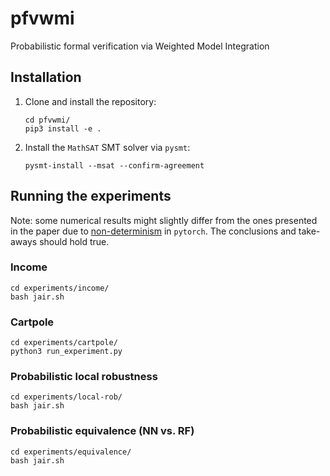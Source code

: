 # pfvwmi
Probabilistic formal verification via Weighted Model Integration

## Installation

1. Clone and install the repository:
   ```
   cd pfvwmi/
   pip3 install -e .
   ```

2. Install the `MathSAT` SMT solver via `pysmt`:
   ```
   pysmt-install --msat --confirm-agreement
   ```

## Running the experiments

Note: some numerical results might slightly differ from the ones presented in
the paper due to [non-determinism](https://docs.pytorch.org/docs/stable/notes/randomness.html)
in `pytorch`. The conclusions and take-aways should hold true.

### Income

   ```
   cd experiments/income/
   bash jair.sh
   ```

### Cartpole

   ```
   cd experiments/cartpole/
   python3 run_experiment.py
   ```

### Probabilistic local robustness

   ```
   cd experiments/local-rob/
   bash jair.sh
   ```

### Probabilistic equivalence (NN vs. RF)

   ```
   cd experiments/equivalence/
   bash jair.sh
   ```


